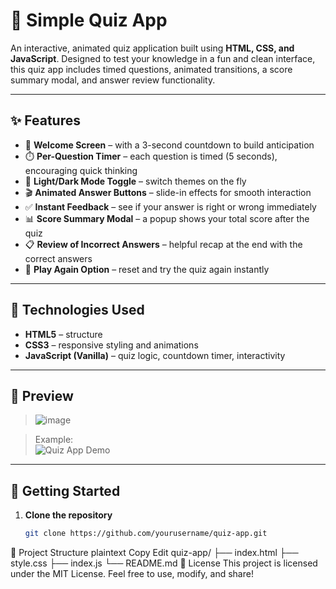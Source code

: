 # 🧠 Simple Quiz App

An interactive, animated quiz application built using **HTML, CSS, and JavaScript**. Designed to test your knowledge in a fun and clean interface, this quiz app includes timed questions, animated transitions, a score summary modal, and answer review functionality.

---

## ✨ Features

- 🏁 **Welcome Screen** – with a 3-second countdown to build anticipation  
- ⏱️ **Per-Question Timer** – each question is timed (5 seconds), encouraging quick thinking  
- 🎨 **Light/Dark Mode Toggle** – switch themes on the fly  
- 🎬 **Animated Answer Buttons** – slide-in effects for smooth interaction  
- ✅ **Instant Feedback** – see if your answer is right or wrong immediately  
- 📊 **Score Summary Modal** – a popup shows your total score after the quiz  
- 📋 **Review of Incorrect Answers** – helpful recap at the end with the correct answers  
- 🔁 **Play Again Option** – reset and try the quiz again instantly  

---

## 🧪 Technologies Used

- **HTML5** – structure  
- **CSS3** – responsive styling and animations  
- **JavaScript (Vanilla)** – quiz logic, countdown timer, interactivity  

---

## 📸 Preview

> ![image](https://github.com/user-attachments/assets/564337ce-7442-4b48-a2ac-1d08cfeb41d3)

> Example:  
> ![Quiz App Demo](preview.gif)

---

## 🚀 Getting Started

1. **Clone the repository**
   ```bash
   git clone https://github.com/yourusername/quiz-app.git
📂 Project Structure
plaintext
Copy
Edit
quiz-app/
├── index.html
├── style.css
├── index.js
└── README.md
📝 License
This project is licensed under the MIT License.
Feel free to use, modify, and share!
